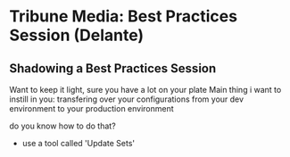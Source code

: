 # Tribune Media: Best Practices Session (Delante)
## Shadowing a Best Practices Session

Want to keep it light, sure you have a lot on your plate
Main thing i want to instill in you: transfering over your configurations from your dev environment to your production environment

do you know how to do that?
- use a tool called 'Update Sets'

